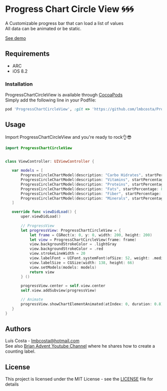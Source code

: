 # Progress Chart Circle View :cyclone::cyclone::cyclone:

A Customizable progress bar that can load a list of values <br/>
All data can be animated or be static.

[See demo](https://gfycat.com/gifs/detail/regularelegantgreyhounddog)

## Requirements
* ARC
* iOS 8.2


### Installation
ProgressChartCircleView is available through [CocoaPods](https://cocoapods.org)<br/>
Simply add the following line in your Podfile:
```ruby
pod 'ProgressChartCircleView', :git => 'https://github.com/lmbcosta/ProgressChartCircleView.git'
```


## Usage
Import ProgressChartCircleView and you're ready to rock:ok_hand::sunglasses:
 
 ```Swift
import ProgressChartCircleView


class ViewController: UIViewController {
    
    var models = [
        ProgressCircleChartModel(description: "Carbo Hidrates", startPercentage: 0, endPercentage: 55, color: .green),
        ProgressCircleChartModel(description: "Vitamins", startPercentage: 55, endPercentage: 59, color: .red),
        ProgressCircleChartModel(description: "Proteins", startPercentage: 59, endPercentage: 81, color: .black),
        ProgressCircleChartModel(description: "Fats", startPercentage: 81, endPercentage: 93, color: .red),
        ProgressCircleChartModel(description: "Fiber", startPercentage: 93, endPercentage: 97, color: .orange),
        ProgressCircleChartModel(description: "Minerals", startPercentage: 97, endPercentage: 100, color: .yellow)
    ]

    override func viewDidLoad() {
        uper.viewDidLoad()
        
        // ProgressView
        let progressView: ProgressChartCircleView = {
            let frame = CGRect(x: 0, y: 0, width: 200, height: 200)
            let view = ProgressChartCircleView(frame: frame)
            view.backgroundStrokeColor = .lightGray
            view.backgroundStrokeColor = .red
            view.strokeLineWidth = 20
            view.labelFont = UIFont.systemFont(ofSize: 52, weight: .medium)
            view.labelSize = CGSize(width: 138, height: 66)
            view.setModels(models: models)
            return view
        } ()
        
        progressView.center = self.view.center
        self.view.addSubview(progressView)

        // Animate
        progressView.showChartElementAnimated(atIndex: 0, duration: 0.8)
    }
}

 ```


## Authors
Luís Costa - lmbcosta@hotmail.com<br/>
See also [Brian Advent Youtube Channel](https://www.youtube.com/channel/UCysEngjfeIYapEER9K8aikw) where he shares how to create a counting label.

## License
This project is licensed under the MIT License - see the [LICENSE](https://github.com/lmbcosta/ProgressChartCircleView/blob/master/LICENSE) file for details


